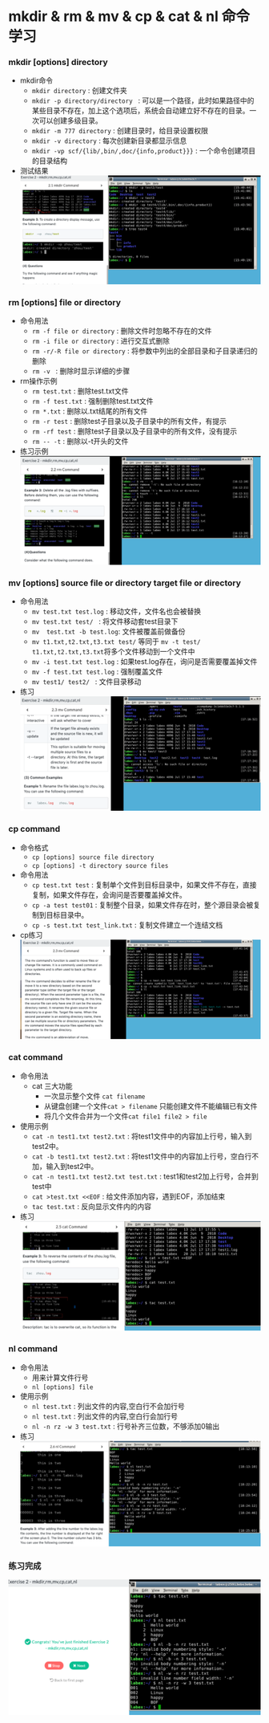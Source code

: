 # mkdir & rm & mv & cp & cat & nl 命令学习
 ### mkdir [options] directory
 * mkdir命令
   * ```mkdir directory``` : 创建文件夹
   * ```mkdir -p directory/directory ``` : 可以是一个路径，此时如果路径中的某些目录不存在，加上这个选项后，系统会自动建立好不存在的目录。一次可以创建多级目录。
   * ```mkdir -m 777 directory``` : 创建目录时，给目录设置权限
   * ```mkdir -v directory``` : 每次创建新目录都显示信息
   * ```mkdir -vp scf/{lib/,bin/,doc/{info,product}}}``` : 一个命令创建项目的目录结构 
 * 测试结果  
    ![练习结果](images/madir_exercise.png)

### rm [options] file or directory
* 命令用法
  * ```rm -f file or directory``` : 删除文件时忽略不存在的文件
  * ```rm -i file or directory``` : 进行交互式删除
  * ```rm -r/-R file or directory``` : 将参数中列出的全部目录和子目录递归的删除
  * ```rm -v ``` : 删除时显示详细的步骤
* rm操作示例
  * ```rm test.txt``` : 删除test.txt文件
  * ```rm -f test.txt``` : 强制删除test.txt文件
  * ```rm *.txt``` : 删除以.txt结尾的所有文件
  * ```rm -r test``` : 删除test子目录以及子目录中的所有文件，有提示
  * ```rm -rf test``` : 删除test子目录以及子目录中的所有文件，没有提示
  * ```rm -- -t``` : 删除以-t开头的文件
* 练习示例
    ![练习结果](images/rm_exercise.png)    

### mv [options] source file or directory  target file or directory
* 命令用法
  * ```mv test.txt test.log``` : 移动文件，文件名也会被替换
  * ```mv test.txt test/ ```   : 将文件移动套test目录下
  * ```mv  test.txt -b test.log```: 文件被覆盖前做备份
  * ```mv t1.txt,t2.txt,t3.txt test/``` 等同于 ```mv -t test/ t1.txt,t2.txt,t3.txt```将多个文件移动到一个文件中
  * ```mv -i test.txt test.log``` : 如果test.log存在，询问是否需要覆盖掉文件
  * ```mv -f test.txt test.log``` : 强制覆盖文件 
  * ```mv test1/ test2/ ``` : 文件目录移动
* 练习
    ![mv命令练习](images/mv_exercise.png)

### cp command
* 命令格式
  * ```cp [options] source file directory``` 
  * ```cp [options] -t directory source files```
* 命令用法
  * ```cp test.txt test``` : 复制单个文件到目标目录中，如果文件不存在，直接复制，如果文件存在，会询问是否要覆盖掉文件。
  * ```cp -a test test01``` : 复制整个目录，如果文件存在时，整个源目录会被复制到目标目录中。
  * ```cp -s test.txt test_link.txt``` : 复制文件建立一个连结文档
* cp练习
    ![cp命令练习](images/cp_exercise.png)

### cat command
* 命令用法
  * cat 三大功能
    * 一次显示整个文件 ```cat filename```
    * 从键盘创建一个文件```cat > filename``` 只能创建文件不能编辑已有文件
    * 将几个文件合并为一个文件```cat file1 file2 > file``` 
* 使用示例
  * ```cat -n test1.txt test2.txt``` : 将test1文件中的内容加上行号，输入到test2中。
  * ```cat -b test1.txt test2.txt``` : 将test1文件中的内容加上行号，空白行不加，输入到test2中。
  * ```cat -n test1.txt test2.txt test.txt``` : test1和test2加上行号，合并到test中
  * ```cat >test.txt <<EOF``` : 给文件添加内容，遇到EOF，添加结束
  * ```tac test.txt``` : 反向显示文件内的内容
* 练习
    ![cat练习](images/cat_exercise.png)

### nl command
* 命令用法
  * 用来计算文件行号
  * ```nl [options] file```
* 使用示例
  * ```nl test.txt``` : 列出文件的内容,空白行不会加行号
  * ```nl test.txt``` : 列出文件的内容,空白行会加行号
  * ```nl -n rz -w 3 test.txt``` : 行号补齐三位数，不够添加0输出
* 练习
  ![nl命令练习](images/nl_exercise.png)

### 练习完成
![练习完成](images/exercise_complete.png)